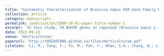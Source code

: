 ```yaml
---
title: "Systematic Characterization of Brassica napus HIR Gene Family Reveals a Positive Role of BnHIR2.7 in Sclerotinia sclerotiorum Resistance"
collection: Article
category: manuscripts
permalink: /publication/2009-10-01-paper-title-number-1
excerpt: 'In this study, 50 BnHIR genes in rapeseed (Brassica napus L.) were identified and categorized into four groups, which play crucial roles in resistance against Sclerotinia sclerotiorum. Subcellular localization predictions suggest these HIR proteins are predominantly located in the mitochondria, and their promoters contain cis-acting elements related to light and various abiotic stresses. Notably, upon S. sclerotiorum infection, the BnHIR genes in Groups 1, 3, and 4 showed strong induction, especially those in Group 1 which exhibited distinct expression patterns, and overexpression of BnHIR2.7 in Arabidopsis thaliana significantly enhanced resistance to S. sclerotiorum. These findings provide insights into the evolutionary relationships of HIR family genes in B. napus and establish a foundation for their role in resistance mechanisms against S. sclerotiorum.'
date: 2022-09-23
venue: 'Horticulturae'
paperurl: 'http://YUQIAOTANG.github.io/files/Horticulturae.pdf'
citation: 'Li, M.; Tang, Y.; Yu, M.; Fan, Y.; Khan, S.U.; Chang, W.; Li, X.; Wei, S.; Wei, L.; Qu, C.; et al. Systematic Characterization of Brassica napus HIR Gene Family Reveals a Positive Role of BnHIR2.7 in Sclerotinia sclerotiorum Resistance. Horticulturae 2022, 8, 874. https://doi.org/10.3390/horticulturae8100874'
---
```


